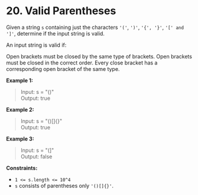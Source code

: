 # 20. Valid Parentheses

Given a string `s` containing just the characters `'('`, `')'`, `'{', '}'`, `'[' and ']'`, determine if the input string is valid.

An input string is valid if:

Open brackets must be closed by the same type of brackets.
Open brackets must be closed in the correct order.
Every close bracket has a corresponding open bracket of the same type.


**Example 1:**

>Input: s = "()" <br>
>Output: true

**Example 2:**

>Input: s = "()[]{}" <br>
>Output: true

**Example 3:**

>Input: s = "(]" <br>
>Output: false


**Constraints:**

- `1 <= s.length <= 10^4`
- `s` consists of parentheses only `'()[]{}'`.
